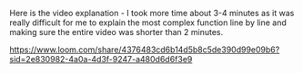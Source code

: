 Here is the video explanation - I took more time about 3-4 minutes as it was really difficult for me to explain the most complex function line by line and making sure the entire video was shorter than 2 minutes.

https://www.loom.com/share/4376483cd6b14d5b8c5de390d99e09b6?sid=2e830982-4a0a-4d3f-9247-a480d6d6f3e9

